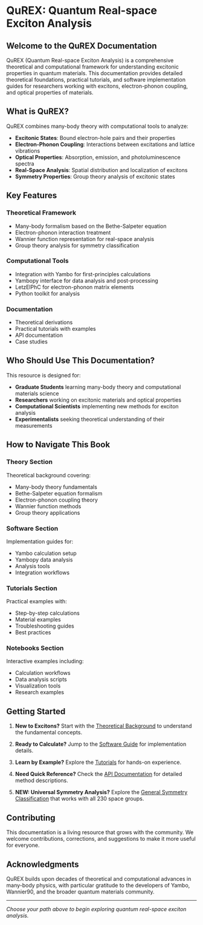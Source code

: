 # QuREX: Quantum Real-space Exciton Analysis

## Welcome to the QuREX Documentation

QuREX (Quantum Real-space Exciton Analysis) is a comprehensive theoretical and computational framework for understanding excitonic properties in quantum materials. This documentation provides detailed theoretical foundations, practical tutorials, and software implementation guides for researchers working with excitons, electron-phonon coupling, and optical properties of materials.

## What is QuREX?

QuREX combines many-body theory with computational tools to analyze:

- **Excitonic States**: Bound electron-hole pairs and their properties
- **Electron-Phonon Coupling**: Interactions between excitations and lattice vibrations  
- **Optical Properties**: Absorption, emission, and photoluminescence spectra
- **Real-Space Analysis**: Spatial distribution and localization of excitons
- **Symmetry Properties**: Group theory analysis of excitonic states

## Key Features

### Theoretical Framework
- Many-body formalism based on the Bethe-Salpeter equation
- Electron-phonon interaction treatment
- Wannier function representation for real-space analysis
- Group theory analysis for symmetry classification

### Computational Tools
- Integration with Yambo for first-principles calculations
- Yambopy interface for data analysis and post-processing
- LetzElPhC for electron-phonon matrix elements
- Python toolkit for analysis

### Documentation
- Theoretical derivations
- Practical tutorials with examples
- API documentation
- Case studies

## Who Should Use This Documentation?

This resource is designed for:

- **Graduate Students** learning many-body theory and computational materials science
- **Researchers** working on excitonic materials and optical properties
- **Computational Scientists** implementing new methods for exciton analysis
- **Experimentalists** seeking theoretical understanding of their measurements

## How to Navigate This Book

### Theory Section
Theoretical background covering:
- Many-body theory fundamentals
- Bethe-Salpeter equation formalism
- Electron-phonon coupling theory
- Wannier function methods
- Group theory applications

### Software Section
Implementation guides for:
- Yambo calculation setup
- Yambopy data analysis
- Analysis tools
- Integration workflows

### Tutorials Section
Practical examples with:
- Step-by-step calculations
- Material examples
- Troubleshooting guides
- Best practices

### Notebooks Section
Interactive examples including:
- Calculation workflows
- Data analysis scripts
- Visualization tools
- Research examples

## Getting Started

1. **New to Excitons?** Start with the [Theoretical Background](content/theory/theoretical_background) to understand the fundamental concepts.

2. **Ready to Calculate?** Jump to the [Software Guide](content/software/software) for implementation details.

3. **Learn by Example?** Explore the [Tutorials](content/tutorials/tutorials) for hands-on experience.

4. **Need Quick Reference?** Check the [API Documentation](content/software/exciton_group_theory_api_auto) for detailed method descriptions.

5. **NEW: Universal Symmetry Analysis?** Explore the [General Symmetry Classification](content/software/exciton_group_theory_summary) that works with all 230 space groups.

## Contributing

This documentation is a living resource that grows with the community. We welcome contributions, corrections, and suggestions to make it more useful for everyone.

## Acknowledgments

QuREX builds upon decades of theoretical and computational advances in many-body physics, with particular gratitude to the developers of Yambo, Wannier90, and the broader quantum materials community.

---

*Choose your path above to begin exploring quantum real-space exciton analysis.*